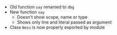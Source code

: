- Old function `say` renamed to `dbg`
- New function `say`
    - Doesn't show scope, name or type
    - Shows only line and literal passed as argument
- Class `Nezu` is now properly exported by module